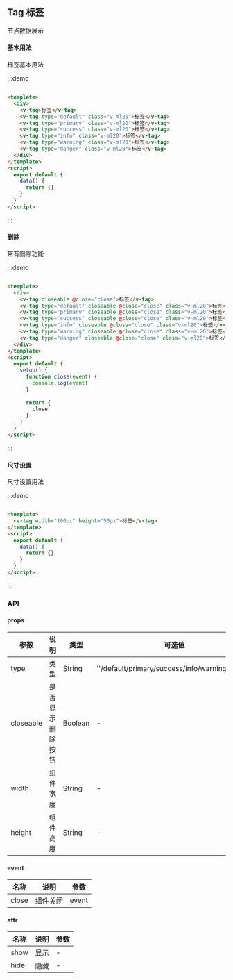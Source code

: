 ## Tag 标签

节点数据展示

#### 基本用法

标签基本用法

:::demo

```html

<template>
  <div>
    <v-tag>标签</v-tag>
    <v-tag type="default" class="v-ml20">标签</v-tag>
    <v-tag type="primary" class="v-ml20">标签</v-tag>
    <v-tag type="success" class="v-ml20">标签</v-tag>
    <v-tag type="info" class="v-ml20">标签</v-tag>
    <v-tag type="warning" class="v-ml20">标签</v-tag>
    <v-tag type="danger" class="v-ml20">标签</v-tag>
  </div>
</template>
<script>
  export default {
    data() {
      return {}
    }
  }
</script>
```

:::

#### 删除

带有删除功能

:::demo

```html

<template>
  <div>
    <v-tag closeable @close="close">标签</v-tag>
    <v-tag type="default" closeable @close="close" class="v-ml20">标签</v-tag>
    <v-tag type="primary" closeable @close="close" class="v-ml20">标签</v-tag>
    <v-tag type="success" closeable @close="close" class="v-ml20">标签</v-tag>
    <v-tag type="info" closeable @close="close" class="v-ml20">标签</v-tag>
    <v-tag type="warning" closeable @close="close" class="v-ml20">标签</v-tag>
    <v-tag type="danger" closeable @close="close" class="v-ml20">标签</v-tag>
  </div>
</template>
<script>
  export default {
    setup() {
      function close(event) {
        console.log(event)
      }
      
      return {
        close
      }
    }
  }
</script>
```

:::

#### 尺寸设置

尺寸设置用法

:::demo

```html

<template>
  <v-tag width="100px" height="50px">标签</v-tag>
</template>
<script>
  export default {
    data() {
      return {}
    }
  }
</script>
```

:::

### API

#### props

| 参数      | 说明          | 类型      | 可选值                           | 默认值  |
|---------- |-------------- |---------- |--------------------------------  |-------- |
| type | 类型 | String | ''/default/primary/success/info/warning/danger | '' |
| closeable | 是否显示删除按钮 | Boolean | - | false |
| width | 组件宽度 | String | - | auto |
| height | 组件高度 | String | - | 32px |

#### event

| 名称 | 说明 | 参数 |
|---------- |-------- |---------- |
| close | 组件关闭 | event |

#### attr

| 名称 | 说明 | 参数 |
|---------- |-------- |---------- |
| show | 显示 | - |
| hide | 隐藏 | - |
